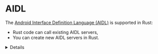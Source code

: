 # AIDL

The
[Android Interface Definition Language
(AIDL)](https://developer.android.com/guide/components/aidl) is supported in
Rust:

- Rust code can call existing AIDL servers,
- You can create new AIDL servers in Rust.

<details>

- AIDL is what enables Android apps to interact with each other.

- Since Rust is supported as a first-class citizen in this ecosystem, Rust
  services can be called by any other process on the phone.

</details>
